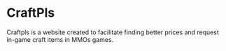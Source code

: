 # CraftPls

Craftpls is a website created to facilitate finding better prices and request in-game craft items in MMOs games.

